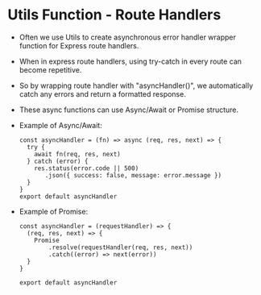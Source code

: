 # Utils Function - Route Handlers

- Often we use Utils to create asynchronous error handler wrapper function for Express route handlers.

- When in express route handlers, using try-catch in every route can become repetitive.
- So by wrapping route handler with "asyncHandler()", we automatically catch any errors and return a formatted response.


- These async functions can use Async/Await or Promise structure.


- Example of Async/Await:
  ```
  const asyncHandler = (fn) => async (req, res, next) => {
    try {
      await fn(req, res, next)
    } catch (error) {
      res.status(error.code || 500)
         .json({ success: false, message: error.message })
    }
  }
  export default asyncHandler
  ```


- Example of Promise:
  ```
  const asyncHandler = (requestHandler) => {
    (req, res, next) => {
      Promise
          .resolve(requestHandler(req, res, next))
          .catch((error) => next(error))
    }
  }

  export default asyncHandler
  ```